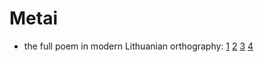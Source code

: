 # Metai
- the full poem in modern Lithuanian orthography:
    [1](http://www.intratext.com/IXT/LIT0037/_P1.HTM)
    [2](http://www.intratext.com/IXT/LIT0037/_P2.HTM)
    [3](http://www.intratext.com/IXT/LIT0037/_P3.HTM)
    [4](http://www.intratext.com/IXT/LIT0037/_P4.HTM)
